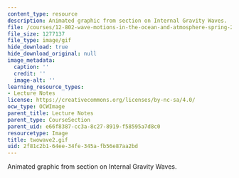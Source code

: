 ```yaml
---
content_type: resource
description: Animated graphic from section on Internal Gravity Waves.
file: /courses/12-802-wave-motions-in-the-ocean-and-atmosphere-spring-2004/2f81c2b164ee34fe345afb56e87aa2bd_twowave2.gif
file_size: 1277137
file_type: image/gif
hide_download: true
hide_download_original: null
image_metadata:
  caption: ''
  credit: ''
  image-alt: ''
learning_resource_types:
- Lecture Notes
license: https://creativecommons.org/licenses/by-nc-sa/4.0/
ocw_type: OCWImage
parent_title: Lecture Notes
parent_type: CourseSection
parent_uid: e66f8387-cc3a-8c27-8919-f58595a7d8c0
resourcetype: Image
title: twowave2.gif
uid: 2f81c2b1-64ee-34fe-345a-fb56e87aa2bd
---
```

Animated graphic from section on Internal Gravity Waves.